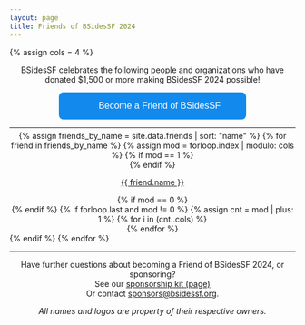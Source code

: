 ```yaml
---
layout: page
title: Friends of BSidesSF 2024
---
```


{% assign cols = 4 %}

<center>
<p>
BSidesSF celebrates the following people and organizations 
who have donated $1,500 or more making BSidesSF 2024 possible!
</p>

<p>
<script type="text/javascript" defer src="https://donorbox.org/install-popup-button.js"></script>
<a class="dbox-donation-button" 
  style="background: #128aed url(https://donorbox.org/images/white_logo.svg) no-repeat 45px;color: #fff;text-decoration: none;font-family: Verdana,sans-serif;display: inline-block;font-size: 16px;padding: 15px 45px;padding-left: 70px;-webkit-border-radius: 8px;-moz-border-radius: 8px;border-radius: 8px;" 
  href="https://donorbox.org/friends-of-bsidessf-2024?default_interval=o">
  Become a Friend of BSidesSF</a>
</p>
</center>

<hr style="margin-bottom: 5px" />
<div style="text-align: center" class="friends {{ class.class }}">
  {% assign friends_by_name = site.data.friends | sort: "name" %}
  {% for friend in friends_by_name %} 
    {% assign mod = forloop.index | modulo: cols %} 
    {% if mod == 1 %}
    <div class="friends row">
    {% endif %}
      <div class="friends column">
        <a href="{{friend.link}}" target="_{{friend.name}}">
          <p>{{ friend.name }}</p>
        </a>
      </div>
    {% if mod == 0 %}
    </div>
    {% endif %} 
    {% if forloop.last and mod != 0 %}
      {% assign cnt =  mod | plus: 1 %}
      {% for i in (cnt..cols) %}
        <div class="friends column">
          <!-- column filler -->
        </div>
      {% endfor %}
      </div>
    {% endif %}
  {% endfor %}
  </div>
  <hr style="margin-bottom: 5px" />

  <center>
    <p>
      Have further questions about becoming a Friend of BSidesSF 2024, or sponsoring? 
      <br/> See our <a href="{{ site.data.sponsors.sponsorship_kit_url }}" target=_blank> sponsorship kit (page) </a>
      <br/>Or contact <a href="mailto:sponsors@bsidessf.org" target=_blank>sponsors@bsidessf.org</a>.
    </p>
    <p>
      <em>All names and logos are property of their respective owners.</em>
    </p>
  </center>
